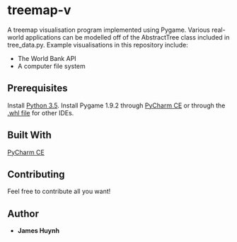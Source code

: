# treemap-v
A treemap visualisation program implemented using Pygame. Various real-world applications can be modelled off of the AbstractTree class included in tree_data.py.
Example visualisations in this repository include:
* The World Bank API
* A computer file system

## Prerequisites
Install [Python 3.5](https://www.python.org/downloads/).
Install Pygame 1.9.2 through [PyCharm CE](https://www.jetbrains.com/pycharm/download/) or through the [.whl file](https://pypi.python.org/pypi/Pygame/1.9.2) for other IDEs.

## Built With
[PyCharm CE](https://www.jetbrains.com/pycharm/download/)

## Contributing
Feel free to contribute all you want!

## Author
* **James Huynh**